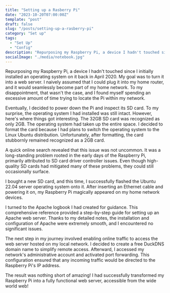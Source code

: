 ```yaml
---
title: "Setting up a Rasberry Pi"
date: "2023-10-20T07:00:00Z"
template: "post"
draft: false
slug: "/posts/setting-up-a-rasberry-pi"
category: "Set up"
tags:
  - "Set Up"
  - "Config"
description: "Repurposing my Raspberry Pi, a device I hadn't touched since I initially installed an operating system on it back in April 2020. My goal was to turn it into a web server. I naively assumed that I could plug it into my home router, and it would seamlessly become part of my home network. To my disappointment, that wasn't the case, and I found myself spending an excessive amount of time trying to locate the Pi within my network."
socialImage: "./media/notebook.jpg"
---
```


Repurposing my Raspberry Pi, a device I hadn't touched since I initially installed an operating system on it back in April 2020. My goal was to turn it into a web server. I naively assumed that I could plug it into my home router, and it would seamlessly become part of my home network. To my disappointment, that wasn't the case, and I found myself spending an excessive amount of time trying to locate the Pi within my network.

Eventually, I decided to power down the Pi and inspect its SD card. To my surprise, the operating system I had installed was still intact. However, here's where things got interesting. The 32GB SD card was recognized as only 2GB. The operating system had taken up the entire space. I decided to format the card because I had plans to switch the operating system to the Linux Ubuntu distribution. Unfortunately, after formatting, the card stubbornly remained recognized as a 2GB card.

A quick online search revealed that this issue was not uncommon. It was a long-standing problem rooted in the early days of the Raspberry Pi, primarily attributed to SD card driver controller issues. Even though high-quality SD cards had mitigated many of these problems, they could still occasionally surface.

I bought a new SD card, and this time, I successfully flashed the Ubuntu 22.04 server operating system onto it. After inserting an Ethernet cable and powering it on, my Raspberry Pi magically appeared on my home network devices.

I turned to the Apache logbook I had created for guidance. This comprehensive reference provided a step-by-step guide for setting up an Apache web server. Thanks to my detailed notes, the installation and configuration of Apache were extremely smooth, and I encountered no significant issues.

The next step in my journey involved enabling online traffic to access the web server hosted on my local network. I decided to create a free DuckDNS domain name to simplify remote access. Afterward, I accessed my network's administrative account and activated port forwarding. This configuration ensured that any incoming traffic would be directed to the Raspberry Pi's IP address.

The result was nothing short of amazing! I had successfully transformed my Raspberry Pi into a fully functional web server, accessible from the wide world web!
